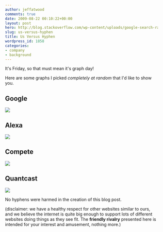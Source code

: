```yaml
---
author: jeffatwood
comments: true
date: 2009-08-22 00:10:22+00:00
layout: post
hero: http://blog.stackoverflow.com/wp-content/uploads/google-search-rank-stackoverflow-vs-hyphens.png
slug: us-versus-hyphen
title: Us Versus Hyphen
wordpress_id: 1858
categories:
- company
- background
---
```



It's Friday, so that must mean it's graph day!



Here are some graphs I picked _completely at random_ that I'd like to show you.





## Google





[![](http://blog.stackoverflow.com/wp-content/uploads/google-search-rank-stackoverflow-vs-hyphens.png)](http://www.google.com/insights/search/#q=stackoverflow%2Cexperts%20exchange&cmpt=q)





## Alexa





[![](http://blog.stackoverflow.com/wp-content/uploads/alexa-stackoverflow-vs-hyphens.png)](http://www.alexa.com/siteinfo/stackoverflow.com+experts-exchange.com)





## Compete





[![](http://blog.stackoverflow.com/wp-content/uploads/compete-stackoverflow-vs-hyphens.png)](http://siteanalytics.compete.com/stackoverflow.com+experts-exchange.com/)





## Quantcast





[![](http://blog.stackoverflow.com/wp-content/uploads/quantcast-stackoverflow.png)](http://www.quantcast.com/stackoverflow.com)



No hyphens were harmed in the creation of this blog post.



(disclaimer: we have a healthy respect for other websites similar to ours, and we believe the internet is quite big enough to support lots of different websites doing things as they see fit. The **friendly rivalry** presented here is intended for your interest and amusement, nothing more.)

